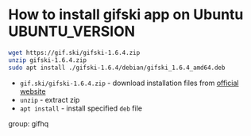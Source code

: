 # How to install gifski app on Ubuntu UBUNTU_VERSION

```bash
wget https://gif.ski/gifski-1.6.4.zip
unzip gifski-1.6.4.zip
sudo apt install ./gifski-1.6.4/debian/gifski_1.6.4_amd64.deb
```

- `gif.ski/gifski-1.6.4.zip` - download installation files from [official website](https://gif.ski/)
- `unzip` - extract zip
- `apt install` - install specified `deb` file

group: gifhq


